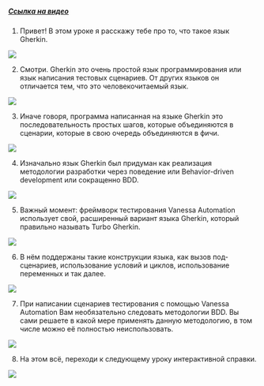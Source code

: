 ﻿##### [Ссылка на видео](https://youtu.be/X7CcUZVdOVA)

001. Привет! В этом уроке я расскажу тебе про то, что такое язык Gherkin.

![](https://vanessa-files.do.bit-erp.ru/Doc/1.2.040.1/MD/Глава03/images/000_ЧтоТакоеЯзыкGherkin.png)

002. Смотри. Gherkin это очень простой язык программирования или язык написания тестовых сценариев. От других языков он отличается тем, что это человекочитаемый язык.

![](https://vanessa-files.do.bit-erp.ru/Doc/1.2.040.1/MD/Глава03/images/001_ЧтоТакоеЯзыкGherkin.png)

003. Иначе говоря, программа написанная на языке Gherkin это последовательность простых шагов, которые объединяются в сценарии, которые в свою очередь объединяются в фичи.

![](https://vanessa-files.do.bit-erp.ru/Doc/1.2.040.1/MD/Глава03/images/002_ЧтоТакоеЯзыкGherkin.png)

004. Изначально язык Gherkin был придуман как реализация методологии разработки через поведение или Behavior-driven development или сокращенно BDD.

![](https://vanessa-files.do.bit-erp.ru/Doc/1.2.040.1/MD/Глава03/images/003_ЧтоТакоеЯзыкGherkin.png)

005. Важный момент: фреймворк тестирования Vanessa Automation использует свой, расширенный вариант языка Gherkin, который правильно называть Turbo Gherkin.

![](https://vanessa-files.do.bit-erp.ru/Doc/1.2.040.1/MD/Глава03/images/004_ЧтоТакоеЯзыкGherkin.png)

006. В нём поддержаны такие конструкции языка, как вызов под-сценариев, использование условий и циклов, использование переменных и так далее.

![](https://vanessa-files.do.bit-erp.ru/Doc/1.2.040.1/MD/Глава03/images/005_ЧтоТакоеЯзыкGherkin.png)

007. При написании сценариев тестирования с помощью Vanessa Automation Вам необязательно следовать методологии BDD. Вы сами решаете в какой мере применять данную методологию, в том числе можно её полностью неиспользовать.

![](https://vanessa-files.do.bit-erp.ru/Doc/1.2.040.1/MD/Глава03/images/006_ЧтоТакоеЯзыкGherkin.png)

008. На этом всё, переходи к следующему уроку интерактивной справки.

![](https://vanessa-files.do.bit-erp.ru/Doc/1.2.040.1/MD/Глава03/images/007_ЧтоТакоеЯзыкGherkin.png)
